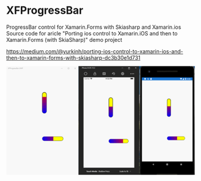 # XFProgressBar
ProgressBar control for Xamarin.Forms with Skiasharp and Xamarin.ios
Source code for aricle "Porting ios control to Xamarin.iOS and then to Xamarin.Forms (with SkiaSharp)" demo project

https://medium.com/@yurkinh/porting-ios-control-to-xamarin-ios-and-then-to-xamarin-forms-with-skiasharp-dc3b30e1d731

![xfprogressbar](Images/Animation.gif)
